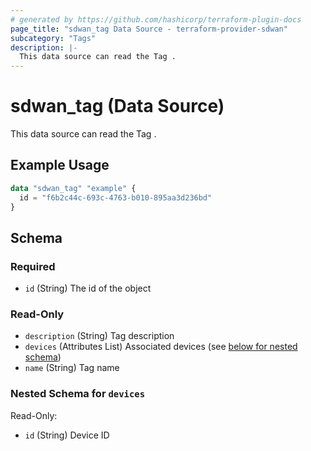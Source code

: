 ```yaml
---
# generated by https://github.com/hashicorp/terraform-plugin-docs
page_title: "sdwan_tag Data Source - terraform-provider-sdwan"
subcategory: "Tags"
description: |-
  This data source can read the Tag .
---
```


# sdwan_tag (Data Source)

This data source can read the Tag .

## Example Usage

```terraform
data "sdwan_tag" "example" {
  id = "f6b2c44c-693c-4763-b010-895aa3d236bd"
}
```

<!-- schema generated by tfplugindocs -->
## Schema

### Required

- `id` (String) The id of the object

### Read-Only

- `description` (String) Tag description
- `devices` (Attributes List) Associated devices (see [below for nested schema](#nestedatt--devices))
- `name` (String) Tag name

<a id="nestedatt--devices"></a>
### Nested Schema for `devices`

Read-Only:

- `id` (String) Device ID
